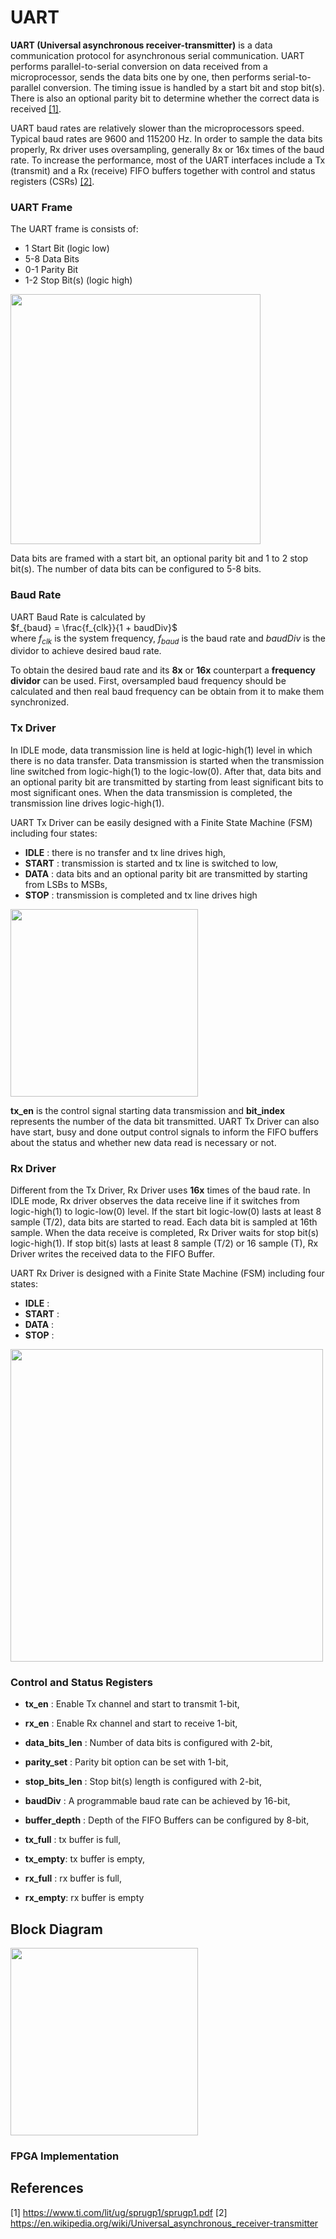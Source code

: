 # UART
**UART (Universal asynchronous receiver-transmitter)** is a data communication protocol for asynchronous serial communication. UART performs parallel-to-serial conversion on data received from a microprocessor, sends the data bits one by one, then performs serial-to-parallel conversion. The timing issue is handled by a start bit and stop bit(s). There is also an optional parity bit to determine whether the correct data is received [[1]](https://www.ti.com/lit/ug/sprugp1/sprugp1.pdf).

UART baud rates are relatively slower than the microprocessors speed. Typical baud rates are 9600 and 115200 Hz. In order to sample the data bits properly, Rx driver uses oversampling, generally 8x or 16x times of the baud rate. To increase the performance, most of the UART interfaces include a Tx (transmit) and a Rx (receive) FIFO buffers together with control and status registers (CSRs) [[2]](https://en.wikipedia.org/wiki/Universal_asynchronous_receiver-transmitter). 

### UART Frame
The UART frame is consists of:
* 1 Start Bit (logic low)
* 5-8 Data Bits
* 0-1 Parity Bit
* 1-2 Stop Bit(s) (logic high)

<img src="https://user-images.githubusercontent.com/51496220/235833559-c95beef7-b57e-4a39-a183-48b0f1c9f09b.png" width="400">

Data bits are framed with a start bit, an optional parity bit and 1 to 2 stop bit(s). The number of data bits can be configured to 5-8 bits.


### Baud Rate
UART Baud Rate is calculated by \
$f_{baud} = \frac{f_{clk}}{1 + baudDiv}$ \
where $f_{clk}$ is the system frequency, $f_{baud}$ is the baud rate and $baudDiv$ is the dividor to achieve desired baud rate.

To obtain the desired baud rate and its **8x** or **16x** counterpart a **frequency dividor** can be used. First, oversampled baud frequency should be calculated and then real baud frequency can be obtain from it to make them synchronized.  

### Tx Driver
In IDLE mode, data transmission line is held at logic-high(1) level in which there is no data transfer. Data transmission is started when the transmission line switched from logic-high(1) to the logic-low(0). After that, data bits and an optional parity bit are transmitted by starting from least significant bits to most significant ones. When the data transmission is completed, the transmission line drives logic-high(1).

UART Tx Driver can be easily designed with a Finite State Machine (FSM) including four states:
* **IDLE**  : there is no transfer and tx line drives high,
* **START** : transmission is started and tx line is switched to low,
* **DATA**  : data bits and an optional parity bit are transmitted by starting from LSBs to MSBs,
* **STOP**  : transmission is completed and tx line drives high

<img src="https://user-images.githubusercontent.com/51496220/235855392-baff2e4c-54a5-4ead-aa35-21893fed8ad6.png" width="300">

**tx_en** is the control signal starting data transmission and **bit_index** represents the number of the data bit transmitted. 
UART Tx Driver can also have start, busy and done output control signals to inform the FIFO buffers about the status and whether new data read is necessary or not.

### Rx Driver
Different from the Tx Driver, Rx Driver uses **16x** times of the baud rate. In IDLE mode, Rx driver observes the data receive line if it switches from logic-high(1) to logic-low(0) level. If the start bit logic-low(0) lasts at least 8 sample (T/2), data bits are started to read. Each data bit is sampled at 16th sample. When the data receive is completed, Rx Driver waits for stop bit(s) logic-high(1). If stop bit(s) lasts at least 8 sample (T/2) or 16 sample (T), Rx Driver writes the received data to the FIFO Buffer.

UART Rx Driver is designed with a Finite State Machine (FSM) including four states:
* **IDLE**  : 
* **START** : 
* **DATA**  : 
* **STOP**  : 

<img src="https://user-images.githubusercontent.com/51496220/236406776-2cf7b11c-54fc-47ef-b9f7-cc188a3bd035.png" width="500">


### Control and Status Registers
* **tx_en** : Enable Tx channel and start to transmit 1-bit,
* **rx_en** : Enable Rx channel and start to receive 1-bit,
* **data_bits_len** : Number of data bits is configured with 2-bit,
* **parity_set** : Parity bit option can be set with 1-bit,
* **stop_bits_len** : Stop bit(s) length is configured with 2-bit,
* **baudDiv** : A programmable baud rate can be achieved by 16-bit,
* **buffer_depth** : Depth of the FIFO Buffers can be configured by 8-bit,

* **tx_full** : tx buffer is full,
* **tx_empty**: tx buffer is empty,
* **rx_full** : rx buffer is full,
* **rx_empty**: rx buffer is empty


## Block Diagram
<img src="https://user-images.githubusercontent.com/51496220/235600974-d7dd7bc6-1c2c-4c13-9061-2960e5777a80.png" width="300">


### FPGA Implementation


## References
[1] https://www.ti.com/lit/ug/sprugp1/sprugp1.pdf
[2] https://en.wikipedia.org/wiki/Universal_asynchronous_receiver-transmitter
